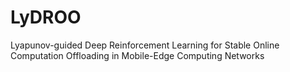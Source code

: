 # LyDROO
Lyapunov-guided Deep Reinforcement Learning for Stable Online Computation Offloading in Mobile-Edge Computing Networks
